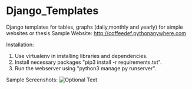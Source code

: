 # Django_Templates
Django templates for tables, graphs (daily,monthly and yearly) for simple websites or thesis
Sample Website:
http://coffeedef.pythonanywhere.com

Installation:
1. Use virtualenv in installing libraries and dependencies.
2. Install necessary packages "pip3 install -r requirements.txt".
3. Run the webserver using "python3 manage.py runserver".

Sample Screenshots:
![Optional Text](../master/ReadmeImages/1.png)
